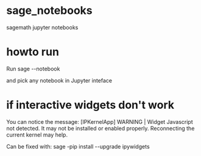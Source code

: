 # sage_notebooks
sagemath jupyter notebooks

# howto run
Run
sage --notebook

and pick any notebook in Jupyter inteface

# if interactive widgets don't work
You can notice the message:
[IPKernelApp] WARNING | Widget Javascript not detected.  It may not be installed or enabled properly. Reconnecting the current kernel may help.

Can be fixed with:
sage -pip install --upgrade ipywidgets

